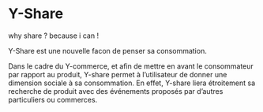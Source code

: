 Y-Share
=======

why share ? because i can ! 

Y-Share est une nouvelle facon de penser sa consommation.

Dans le cadre du Y-commerce, et afin de mettre en avant le consommateur par rapport au produit, Y-share permet à l’utilisateur de donner une dimension sociale à sa consommation. En effet, Y-share liera étroitement sa recherche de produit avec des événements proposés par d’autres particuliers ou commerces.
